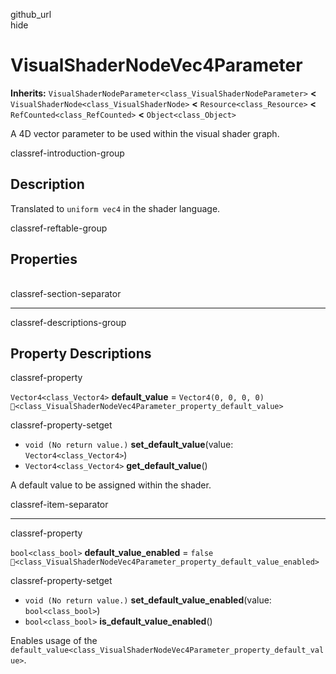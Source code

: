 github\_url  
hide

# VisualShaderNodeVec4Parameter

**Inherits:**
`VisualShaderNodeParameter<class_VisualShaderNodeParameter>` **&lt;**
`VisualShaderNode<class_VisualShaderNode>` **&lt;**
`Resource<class_Resource>` **&lt;** `RefCounted<class_RefCounted>`
**&lt;** `Object<class_Object>`

A 4D vector parameter to be used within the visual shader graph.

classref-introduction-group

## Description

Translated to `uniform vec4` in the shader language.

classref-reftable-group

## Properties

<table>
<tbody>
<tr>
</tr>
<tr>
</tr>
</tbody>
</table>

classref-section-separator

------------------------------------------------------------------------

classref-descriptions-group

## Property Descriptions

classref-property

`Vector4<class_Vector4>` **default\_value** = `Vector4(0, 0, 0, 0)`
`🔗<class_VisualShaderNodeVec4Parameter_property_default_value>`

classref-property-setget

-   `void (No return value.)` **set\_default\_value**(value:
    `Vector4<class_Vector4>`)
-   `Vector4<class_Vector4>` **get\_default\_value**()

A default value to be assigned within the shader.

classref-item-separator

------------------------------------------------------------------------

classref-property

`bool<class_bool>` **default\_value\_enabled** = `false`
`🔗<class_VisualShaderNodeVec4Parameter_property_default_value_enabled>`

classref-property-setget

-   `void (No return value.)` **set\_default\_value\_enabled**(value:
    `bool<class_bool>`)
-   `bool<class_bool>` **is\_default\_value\_enabled**()

Enables usage of the
`default_value<class_VisualShaderNodeVec4Parameter_property_default_value>`.
